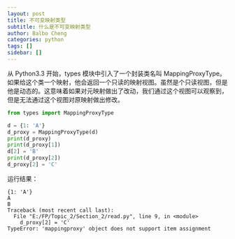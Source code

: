 ```yaml
---
layout: post
title: 不可变映射类型
subtitle: 什么是不可变映射类型
author: Balbo Cheng
categories: python
tags: []
sidebar: []
---
```



从 Python3.3 开始，types 模块中引入了一个封装类名叫 MappingProxyType。如果给这个类一个映射，他会返回一个只读的映射视图。虽然是个只读视图，但是他是动态的。这意味着如果对元映射做出了改动，我们通过这个视图可以观察到，但是无法通过这个视图对原映射做出修改。
```python
from types import MappingProxyType

d = {1: 'A'}
d_proxy = MappingProxyType(d)
print(d_proxy)
print(d_proxy[1])
d[2] = 'B'
print(d_proxy[2])
d_proxy[2] = 'C'
```
运行结果：
```
{1: 'A'}
A
B
Traceback (most recent call last):
  File "E:/FP/Topic_2/Section_2/read.py", line 9, in <module>
    d_proxy[2] = 'C'
TypeError: 'mappingproxy' object does not support item assignment
```